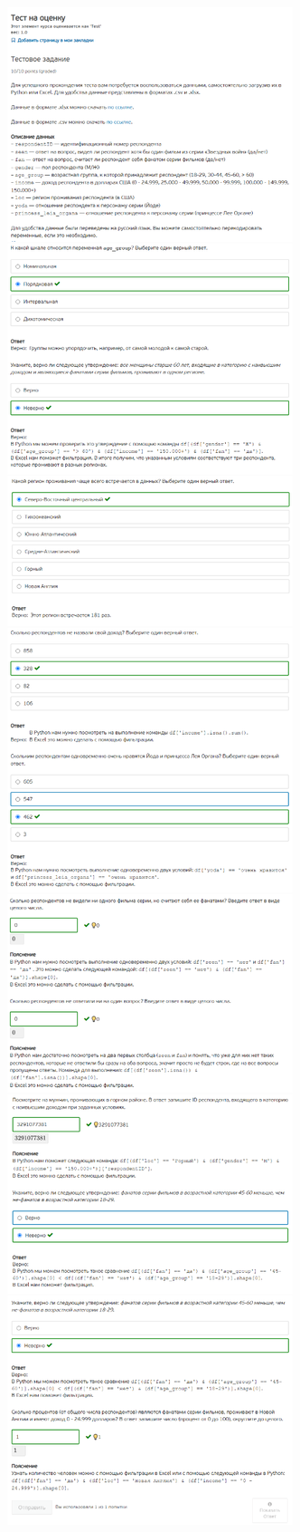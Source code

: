 ![](./Screenshot%202022-02-01%20101737.png)
![](./Screenshot%202022-02-01%20101837.png)
![](./Screenshot%202022-02-01%20101858.png)
![](./Screenshot%202022-02-01%20101928.png)
![](./Screenshot%202022-02-01%20101959.png)
![](./Screenshot%202022-02-01%20102020.png)
![](./Screenshot%202022-02-01%20102035.png)
